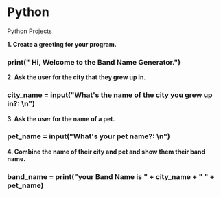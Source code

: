 # Python
Python Projects

**1. Create a greeting for your program.**
### print(" Hi, Welcome to the Band Name Generator.")
**2. Ask the user for the city that they grew up in.**
### city_name = input("What's the name of the city you grew up in?: \n")
**3. Ask the user for the name of a pet.**
### pet_name = input("What's your pet name?: \n")
**4. Combine the name of their city and pet and show them their band name.**
### band_name = print("your Band Name is " + city_name + " " + pet_name)
